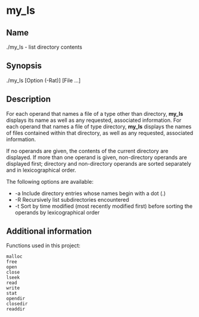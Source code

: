 # my_ls

## Name
./my_ls - list directory contents

## Synopsis
./my_ls [Option (-Rat)] [File ...]

## Description
For each operand that names a file of a type other than directory, **my_ls** displays its name as well as any requested, associated information. For each operand that names a file of type directory, **my_ls** displays the names of files contained within that directory, as well as any requested, associated information.

If no operands are given, the contents of the current directory are displayed. If more than one operand is given, non-directory operands are displayed first; directory and non-directory operands are sorted separately and in lexicographical order.

The following options are available:

- -a Include directory entries whose names begin with a dot (.)
- -R Recursively list subdirectories encountered
- -t Sort by time modified (most recently modified first) before sorting the operands by lexicographical order

## Additional information
Functions used in this project:
```
malloc
free
open
close
lseek
read
write
stat
opendir
closedir
readdir
```
